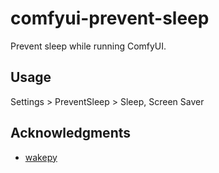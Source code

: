 # comfyui-prevent-sleep

Prevent sleep while running ComfyUI.

## Usage  

Settings > PreventSleep > Sleep, Screen Saver 

## Acknowledgments

- [wakepy](https://wakepy.readthedocs.io/)